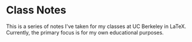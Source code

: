 # Class Notes

This is a series of notes I've taken for my classes at UC Berkeley in LaTeX. Currently, the primary focus is for my own educational purposes.
